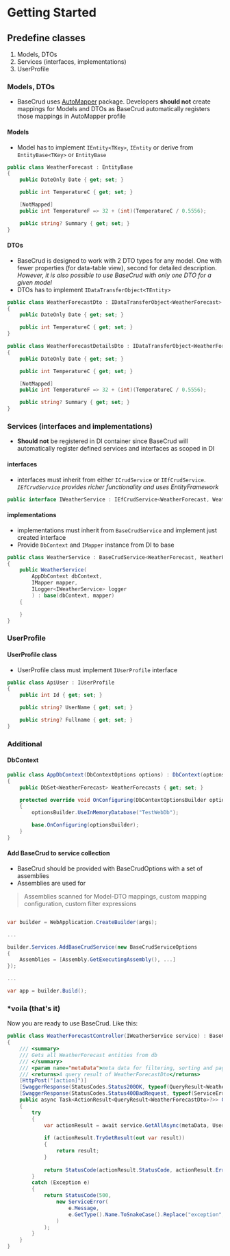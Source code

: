 # Getting Started

## Predefine classes

1. Models, DTOs
2. Services (interfaces, implementations)
3. UserProfile

### Models, DTOs

* BaseCrud uses [AutoMapper](https://automapper.org/) package. Developers **should not** create mappings for Models and DTOs as BaseCrud automatically registers those mappings in AutoMapper profile

#### Models

* Model has to implement `IEntity<TKey>`, `IEntity` or derive from `EntityBase<TKey>` or `EntityBase`

```csharp
public class WeatherForecast : EntityBase
{
    public DateOnly Date { get; set; }

    public int TemperatureC { get; set; }

    [NotMapped]
    public int TemperatureF => 32 + (int)(TemperatureC / 0.5556);

    public string? Summary { get; set; }
}
```

#### DTOs

* BaseCrud is designed to work with 2 DTO types for any model. One with fewer properties (for data-table view), second for detailed description. *However, it is also possible to use BaseCrud with only one DTO for a given model*
* DTOs has to implement `IDataTransferObject<TEntity>`

```csharp
public class WeatherForecastDto : IDataTransferObject<WeatherForecast>
{
    public DateOnly Date { get; set; }

    public int TemperatureC { get; set; }
}

public class WeatherForecastDetailsDto : IDataTransferObject<WeatherForecast>
{
    public DateOnly Date { get; set; }

    public int TemperatureC { get; set; }

    [NotMapped]
    public int TemperatureF => 32 + (int)(TemperatureC / 0.5556);

    public string? Summary { get; set; }
}
```

### Services (interfaces and implementations)

* **Should not** be registered in DI container since BaseCrud will automatically register defined services and interfaces as scoped in DI

#### interfaces

* interfaces must inherit from either `ICrudService` or `IEfCrudService`. *`IEfCrudService` provides richer functionality and uses EntityFramework*

```csharp
public interface IWeatherService : IEfCrudService<WeatherForecast, WeatherForecastDto, WeatherForecastDetailsDto>;
```

#### implementations

* implementations must inherit from `BaseCrudService` and implement just created interface
* Provide `DbContext` and `IMapper` instance from DI to base

```csharp
public class WeatherService : BaseCrudService<WeatherForecast, WeatherForecastDto, WeatherForecastDetailsDto>, IWeatherService
{
    public WeatherService(
        AppDbContext dbContext,
        IMapper mapper,
        ILogger<IWeatherService> logger
        ) : base(dbContext, mapper)
    {

    }
}
```

### UserProfile

#### UserProfile class

* UserProfile class must implement `IUserProfile` interface

```csharp
public class ApiUser : IUserProfile
{
    public int Id { get; set; }

    public string? UserName { get; set; }

    public string? Fullname { get; set; }
}
```

### Additional

#### DbContext

```csharp
public class AppDbContext(DbContextOptions options) : DbContext(options)
{
    public DbSet<WeatherForecast> WeatherForecasts { get; set; }

    protected override void OnConfiguring(DbContextOptionsBuilder optionsBuilder)
    {
        optionsBuilder.UseInMemoryDatabase("TestWebDb");

        base.OnConfiguring(optionsBuilder);
    }
}
```

#### Add BaseCrud to service collection

* BaseCrud should be provided with BaseCrudOptions with a set of assemblies
* Assemblies are used for

> Assemblies scanned for Model-DTO mappings, custom mapping configuration, custom filter expressions

```csharp

var builder = WebApplication.CreateBuilder(args);

...

builder.Services.AddBaseCrudService(new BaseCrudServiceOptions
{
    Assemblies = [Assembly.GetExecutingAssembly(), ...]
});

...

var app = builder.Build();
```

### *voila (that's it)

Now you are ready to use BaseCrud.
Like this:

```csharp
public class WeatherForecastController(IWeatherService service) : BaseController
{
    /// <summary>
    /// Gets all WeatherForecast entities from db
    /// </summary>
    /// <param name="metaData">meta data for filtering, sorting and pagination</param>
    /// <returns>A query result of WeatherForecastDto</returns>
    [HttpPost("[action]")]
    [SwaggerResponse(StatusCodes.Status200OK, typeof(QueryResult<WeatherForecastDto>))]
    [SwaggerResponse(StatusCodes.Status400BadRequest, typeof(ServiceError[]))]
    public async Task<ActionResult<QueryResult<WeatherForecastDto>?>> GetAll(PrimeTableMetaData metaData)
    {
        try
        {
            var actionResult = await service.GetAllAsync(metaData, UserProfile);
        
            if (actionResult.TryGetResult(out var result))
            {
                return result;
            }
        
            return StatusCode(actionResult.StatusCode, actionResult.Errors);
        }
        catch (Exception e)
        {
            return StatusCode(500,
                new ServiceError(
                    e.Message,
                    e.GetType().Name.ToSnakeCase().Replace("exception", "error")
                )
            );
        }
    }
}
```
